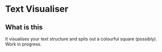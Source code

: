 # Text Visualiser

## What is this

It visualises your text structure and spits out a colourful square (possibly). Work in progress.



